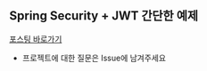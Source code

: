 ## Spring Security + JWT 간단한 예제
[포스팅 바로가기](https://sjiwon-dev.tistory.com/19)
- 프로젝트에 대한 질문은 Issue에 남겨주세요
